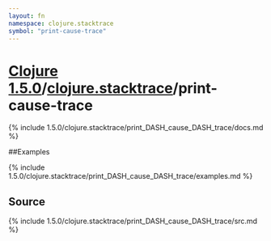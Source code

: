 ```yaml
---
layout: fn
namespace: clojure.stacktrace
symbol: "print-cause-trace"
---
```


# [Clojure 1.5.0](../../)/[clojure.stacktrace](../)/print-cause-trace

{% include 1.5.0/clojure.stacktrace/print_DASH_cause_DASH_trace/docs.md %}

##Examples

{% include 1.5.0/clojure.stacktrace/print_DASH_cause_DASH_trace/examples.md %}
## Source
{% include 1.5.0/clojure.stacktrace/print_DASH_cause_DASH_trace/src.md %}


